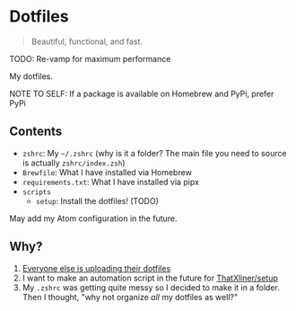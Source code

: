 # Dotfiles

> Beautiful, functional, and fast.

TODO: Re-vamp for maximum performance

My dotfiles.


NOTE TO SELF: If a package is available on Homebrew and PyPi, prefer PyPi

## Contents

  - `zshrc`: My `~/.zshrc` (why is it a folder? The main file you need to source is actually `zshrc/index.zsh`)
  - `Brewfile`: What I have installed via Homebrew
  - `requirements.txt`: What I have installed via pipx
  - `scripts`
    - `setup`: Install the dotfiles! (TODO)

May add my Atom configuration in the future.

## Why?

1. [Everyone else is uploading their dotfiles](https://github.com/search?q=dotfiles)
2. I want to make an automation script in the future for [ThatXliner/setup](https://github.com/ThatXliner/setup)
3. My `.zshrc` was getting quite messy so I decided to make it in a folder. Then I thought, "why not organize *all* my dotfiles as well?"
